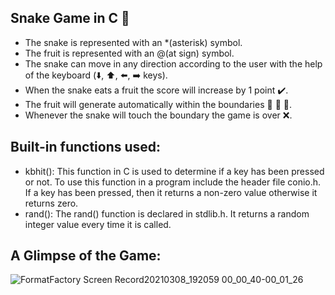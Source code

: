 ## Snake Game in C :snake:
* The snake is represented with an *(asterisk) symbol.
* The fruit is represented with an @(at sign) symbol.
* The snake can move in any direction according to the user with the help of the keyboard (:arrow_down:, :arrow_up:, :arrow_left:, :arrow_right: keys).
* When the snake eats a fruit the score will increase by 1 point :heavy_check_mark:.
* The fruit will generate automatically within the boundaries :strawberry: :cherries: :grapes:.
* Whenever the snake will touch the boundary the game is over :x:.


## Built-in functions used:
* kbhit(): This function in C is used to determine if a key has been pressed or not. To use this function in a program include the header file conio.h. If a key has been pressed, then it returns a non-zero value otherwise it returns zero.
* rand(): The rand() function is declared in stdlib.h. It returns a random integer value every time it is called.


## A Glimpse of the Game:
![FormatFactory Screen Record20210308_192059 00_00_40-00_01_26](https://user-images.githubusercontent.com/49580063/110330949-7391d280-8044-11eb-8307-a5d6723568a0.gif)
